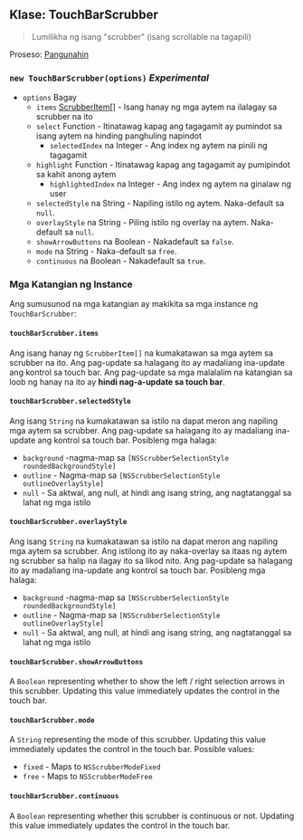## Klase: TouchBarScrubber

> Lumilikha ng isang "scrubber" (isang scrollable na tagapili)

Proseso: [Pangunahin](../tutorial/quick-start.md#main-process)

### `new TouchBarScrubber(options)` *Experimental*

* `options` Bagay 
  * `items` [ScrubberItem[]](structures/scrubber-item.md) - Isang hanay ng mga aytem na ilalagay sa scrubber na ito
  * `select` Function - Itinatawag kapag ang tagagamit ay pumindot sa isang aytem na hinding panghuling napindot 
    * `selectedIndex` na Integer - Ang index ng aytem na pinili ng tagagamit
  * `highlight` Function - Itinatawag kapag ang tagagamit ay pumipindot sa kahit anong aytem 
    * `highlightedIndex` na Integer - Ang index ng aytem na ginalaw ng user
  * `selectedStyle` na String - Napiling istilo ng aytem. Naka-default sa `null`.
  * `overlayStyle` na String - Piling istilo ng overlay na aytem. Naka-default sa `null`.
  * `showArrowButtons` na Boolean - Nakadefault sa `false`.
  * `mode` na String - Naka-default sa `free`.
  * `continuous` na Boolean - Nakadefault sa `true`.

### Mga Katangian ng Instance

Ang sumusunod na mga katangian ay makikita sa mga instance ng `TouchBarScrubber`:

#### `touchBarScrubber.items`

Ang isang hanay ng `ScrubberItem[]` na kumakatawan sa mga aytem sa scrubber na ito. Ang pag-update sa halagang ito ay madaliang ina-update ang kontrol sa touch bar. Ang pag-update sa mga malalalim na katangian sa loob ng hanay na ito ay **hindi nag-a-update sa touch bar**.

#### `touchBarScrubber.selectedStyle`

Ang isang `String` na kumakatawan sa istilo na dapat meron ang napiling mga aytem sa scrubber. Ang pag-update sa halagang ito ay madaliang ina-update ang kontrol sa touch bar. Posibleng mga halaga:

* `background` -nagma-map sa `[NSScrubberSelectionStyle roundedBackgroundStyle]`
* `outline` - Nagma-map sa `[NSScrubberSelectionStyle outlineOverlayStyle]`
* `null` - Sa aktwal, ang null, at hindi ang isang string, ang nagtatanggal sa lahat ng mga istilo

#### `touchBarScrubber.overlayStyle`

Ang isang `String` na kumakatawan sa istilo na dapat meron ang napiling mga aytem sa scrubber. Ang istilong ito ay naka-overlay sa itaas ng aytem ng scrubber sa halip na ilagay ito sa likod nito. Ang pag-update sa halagang ito ay madaliang ina-update ang kontrol sa touch bar. Posibleng mga halaga:

* `background` -nagma-map sa `[NSScrubberSelectionStyle roundedBackgroundStyle]`
* `outline` - Nagma-map sa `[NSScrubberSelectionStyle outlineOverlayStyle]`
* `null` - Sa aktwal, ang null, at hindi ang isang string, ang nagtatanggal sa lahat ng mga istilo

#### `touchBarScrubber.showArrowButtons`

A `Boolean` representing whether to show the left / right selection arrows in this scrubber. Updating this value immediately updates the control in the touch bar.

#### `touchBarScrubber.mode`

A `String` representing the mode of this scrubber. Updating this value immediately updates the control in the touch bar. Possible values:

* `fixed` - Maps to `NSScrubberModeFixed`
* `free` - Maps to `NSScrubberModeFree`

#### `touchBarScrubber.continuous`

A `Boolean` representing whether this scrubber is continuous or not. Updating this value immediately updates the control in the touch bar.